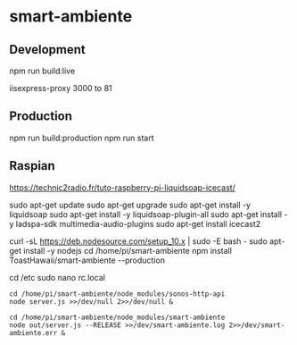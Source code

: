 # smart-ambiente

## Development

npm run build:live

iisexpress-proxy 3000 to 81

## Production

npm run build:production
npm run start

## Raspian

https://technic2radio.fr/tuto-raspberry-pi-liquidsoap-icecast/

sudo apt-get update
sudo apt-get upgrade
sudo apt-get install -y liquidsoap
sudo apt-get install -y liquidsoap-plugin-all
sudo apt-get install -y ladspa-sdk multimedia-audio-plugins
sudo apt-get install icecast2

curl -sL https://deb.nodesource.com/setup_10.x | sudo -E bash -
sudo apt-get install -y nodejs
cd /home/pi/smart-ambiente
npm install ToastHawaii/smart-ambiente --production

cd /etc
sudo nano rc.local

    cd /home/pi/smart-ambiente/node_modules/sonos-http-api
    node server.js >>/dev/null 2>>/dev/null &

    cd /home/pi/smart-ambiente/node_modules/smart-ambiente
    node out/server.js --RELEASE >>/dev/smart-ambiente.log 2>>/dev/smart-ambiente.err &
